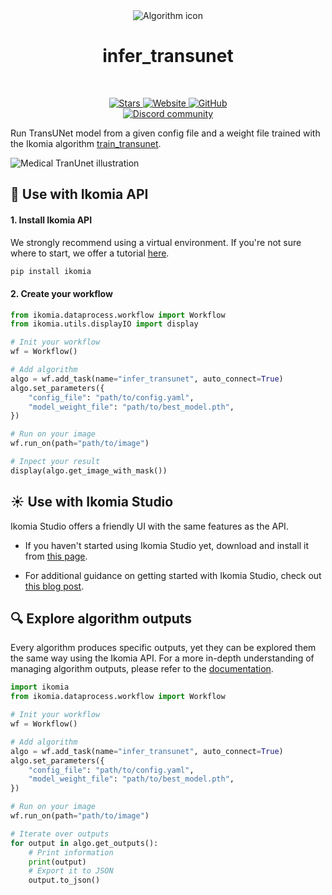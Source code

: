 <div align="center">
  <img src="https://raw.githubusercontent.com/Ikomia-hub/infer_transunet/main/icons/transunet.png" alt="Algorithm icon">
  <h1 align="center">infer_transunet</h1>
</div>
<br />
<p align="center">
    <a href="https://github.com/Ikomia-hub/infer_transunet">
        <img alt="Stars" src="https://img.shields.io/github/stars/Ikomia-hub/infer_transunet">
    </a>
    <a href="https://app.ikomia.ai/hub/">
        <img alt="Website" src="https://img.shields.io/website/http/app.ikomia.ai/en.svg?down_color=red&down_message=offline&up_message=online">
    </a>
    <a href="https://github.com/Ikomia-hub/infer_transunet/blob/main/LICENSE.md">
        <img alt="GitHub" src="https://img.shields.io/github/license/Ikomia-hub/infer_transunet.svg?color=blue">
    </a>    
    <br>
    <a href="https://discord.com/invite/82Tnw9UGGc">
        <img alt="Discord community" src="https://img.shields.io/badge/Discord-white?style=social&logo=discord">
    </a> 
</p>

Run TransUNet model from a given config file and a weight file trained with the Ikomia algorithm [train_transunet](https://app.ikomia.ai/hub/algorithms/train_transunet/). 

![Medical TranUnet illustration](https://149695847.v2.pressablecdn.com/wp-content/uploads/2021/03/pasted-image-0-11.png)


## :rocket: Use with Ikomia API

#### 1. Install Ikomia API

We strongly recommend using a virtual environment. If you're not sure where to start, we offer a tutorial [here](https://www.ikomia.ai/blog/a-step-by-step-guide-to-creating-virtual-environments-in-python).

```sh
pip install ikomia
```

#### 2. Create your workflow


```python
from ikomia.dataprocess.workflow import Workflow
from ikomia.utils.displayIO import display

# Init your workflow
wf = Workflow()

# Add algorithm
algo = wf.add_task(name="infer_transunet", auto_connect=True)
algo.set_parameters({
    "config_file": "path/to/config.yaml",
    "model_weight_file": "path/to/best_model.pth",
})

# Run on your image  
wf.run_on(path="path/to/image")

# Inpect your result
display(algo.get_image_with_mask())
```

## :sunny: Use with Ikomia Studio

Ikomia Studio offers a friendly UI with the same features as the API.

- If you haven't started using Ikomia Studio yet, download and install it from [this page](https://www.ikomia.ai/studio).

- For additional guidance on getting started with Ikomia Studio, check out [this blog post](https://www.ikomia.ai/blog/how-to-get-started-with-ikomia-studio).



## :mag: Explore algorithm outputs

Every algorithm produces specific outputs, yet they can be explored them the same way using the Ikomia API. For a more in-depth understanding of managing algorithm outputs, please refer to the [documentation](https://ikomia-dev.github.io/python-api-documentation/advanced_guide/IO_management.html).

```python
import ikomia
from ikomia.dataprocess.workflow import Workflow

# Init your workflow
wf = Workflow()

# Add algorithm
algo = wf.add_task(name="infer_transunet", auto_connect=True)
algo.set_parameters({
    "config_file": "path/to/config.yaml",
    "model_weight_file": "path/to/best_model.pth",
})

# Run on your image  
wf.run_on(path="path/to/image")

# Iterate over outputs
for output in algo.get_outputs():
    # Print information
    print(output)
    # Export it to JSON
    output.to_json()
```


